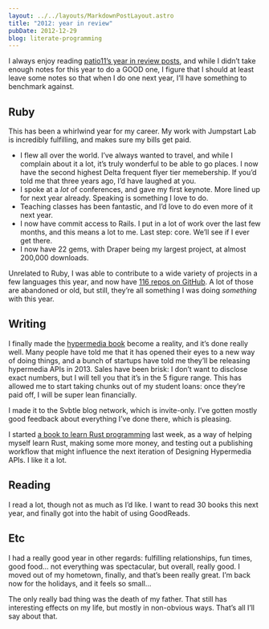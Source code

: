 ```yaml
---
layout: ../../layouts/MarkdownPostLayout.astro
title: "2012: year in review"
pubDate: 2012-12-29
blog: literate-programming
---
```


I always enjoy reading [patio11’s year in review posts](http://www.kalzumeus.com/2012/12/29/bingo-card-creator-and-other-stuff-year-in-review-2012/), and while I didn’t take enough notes for this year to do a GOOD one, I figure that I should at least leave some notes so that when I do one next year, I’ll have something to benchmark against.

## Ruby

This has been a whirlwind year for my career. My work with Jumpstart Lab is incredibly fulfilling, and makes sure my bills get paid.

- I flew all over the world. I’ve always wanted to travel, and while I complain about it a lot, it’s truly wonderful to be able to go places. I now have the second highest Delta frequent flyer tier memebership. If you’d told me that three years ago, I’d have laughed at you.
- I spoke at a *lot* of conferences, and gave my first keynote. More lined up for next year already. Speaking is something I love to do.
- Teaching classes has been fantastic, and I’d love to do even more of it next year.
- I now have commit access to Rails. I put in a lot of work over the last few months, and this means a lot to me. Last step: core. We’ll see if I ever get there.
- I now have 22 gems, with Draper being my largest project, at almost 200,000 downloads.

Unrelated to Ruby, I was able to contribute to a wide variety of projects in a few languages this year, and now have [116 repos on GitHub](http://github.com/steveklabnik). A lot of those are abandoned or old, but still, they’re all something I was doing *something* with this year.

## Writing

I finally made the [hypermedia book](http://designinghypermediaapis.com/) become a reality, and it’s done really well. Many people have told me that it has opened their eyes to a new way of doing things, and a bunch of startups have told me they’ll be releasing hypermedia APIs in 2013. Sales have been brisk: I don’t want to disclose exact numbers, but I will tell you that it’s in the 5 figure range. This has allowed me to start taking chunks out of my student loans: once they’re paid off, I will be super lean financially.

I made it to the Svbtle blog network, which is invite-only. I’ve gotten mostly good feedback about everything I’ve done there, which is pleasing.

I started [a book to learn Rust programming](http://www.rustforrubyists.com/) last week, as a way of helping myself learn Rust, making some more money, and testing out a publishing workflow that might influence the next iteration of Designing Hypermedia APIs. I like it a lot.

## Reading

I read a lot, though not as much as I’d like. I want to read 30 books this next year, and finally got into the habit of using GoodReads.

## Etc

I had a really good year in other regards: fulfilling relationships, fun times, good food… not everything was spectacular, but overall, really good. I moved out of my hometown, finally, and that’s been really great. I’m back now for the holidays, and it feels so small…

The only really bad thing was the death of my father. That still has interesting effects on my life, but mostly in non-obvious ways. That’s all I’ll say about that.
